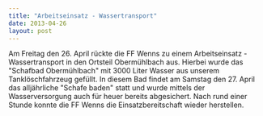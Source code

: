 ```yaml
---
title: "Arbeitseinsatz - Wassertransport"
date: 2013-04-26
layout: post
---
```


Am Freitag den 26. April rückte die FF Wenns zu einem Arbeitseinsatz - Wassertransport in den Ortsteil Obermühlbach aus. Hierbei wurde das "Schafbad Obermühlbach" mit 3000 Liter Wasser aus unserem Tanklöschfahrzeug gefüllt. In diesem Bad findet am Samstag den 27. April das alljährliche "Schafe baden" statt und wurde mittels der Wasserversorgung auch für heuer bereits abgesichert. Nach rund einer Stunde konnte die FF Wenns die Einsatzbereitschaft wieder herstellen.